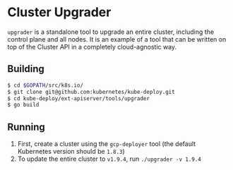 # Cluster Upgrader

`upgrader` is a standalone tool to upgrade an entire cluster, including the
control plane and all nodes. It is an example of a tool that can be written on
top of the Cluster API in a completely cloud-agnostic way.

## Building

```bash
$ cd $GOPATH/src/k8s.io/
$ git clone git@github.com:kubernetes/kube-deploy.git
$ cd kube-deploy/ext-apiserver/tools/upgrader
$ go build
```

## Running
1) First, create a cluster using the `gcp-deployer` tool (the default Kubernetes version should be `1.8.3`)
2) To update the entire cluster to `v1.9.4`, run `./upgrader -v 1.9.4`
